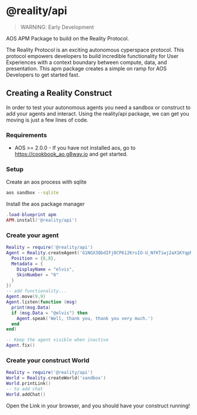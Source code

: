 # @reality/api 

> WARNING: Early Development 

AOS APM Package to build on the Reality Protocol.

The Reality Protocol is an exciting autonomous cyperspace protocol. This protocol empowers developers to build incredible functionality for User Experiences with a context boundary between compute, data, and presentation. This apm package creates a simple on ramp for AOS Developers to get started fast.

## Creating a Reality Construct

In order to test your autonomous agents you need a sandbox or construct to add your agents and interact. Using the reality/api package, we can get you moving is just a few lines of code.

### Requirements

* AOS >= 2.0.0 - If you have not installed aos, go to https://cookbook_ao.g8way.io and get started.

### Setup

Create an aos process with sqlite

```sh
aos sandbox --sqlite
```

Install the aos package manager

```lua
.load-blueprint apm
APM.install('@reality/api')
```

### Create your agent

```lua
Reality = require('@reality/api')
Agent = Reality.createAgent('G1NGX3QbdIFj0CP612KrsIO-U_NfKTiwj2aX1KYqpNk', {
  Position = {8,8},
  Metadata = {
    DisplayName = "elvis",
    SkinNumber = "6"
  }
})
-- add functionality...
Agent.move(9,9)
Agent.listen(function (msg) 
  print(msg.Data)
  if (msg.Data = "@elvis") then
    Agent.speak('Well, thank you, thank you very much.')
  end
end)

-- Keep the agent visible when inactive
Agent.fix()
```


### Create your construct World

```lua
Reality = require('@reality/api')
World = Reality.createWorld('sandbox')
World.printLink()
-- to add chat
World.addChat()
```

Open the Link in your browser, and you should have your construct running!

